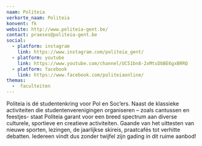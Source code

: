 ```yaml
---
naam: Politeia
verkorte_naam: Politeia
konvent: fk
website: http://www.politeia-gent.be/
contact: praeses@politeia-gent.be
social:
  - platform: instagram
    link: https://www.instagram.com/politeia_gent/
  - platform: youtube
    link: https://www.youtube.com/channel/UC51bn8-2xMtsDbBE6gxBRRQ
  - platform: facebook
    link: https://www.facebook.com/politeiaonline/
themas:
  -  faculteiten
---
```

Politeia is dé studentenkring voor Pol en Soc’ers. Naast de klassieke activiteiten die studentenverenigingen organiseren – zoals cantussen en feestjes- staat Politeia garant voor een breed spectrum aan diverse culturele, sportieve en creatieve activiteiten. Gaande van het uittesten van nieuwe sporten, lezingen, de jaarlijkse skireis, praatcafés tot verhitte debatten. Iedereen vindt dus zonder twijfel zijn gading in dit ruime aanbod!
